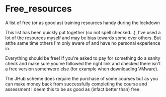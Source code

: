 # Free_resources
A list of free (or as good as) training resources handy during the lockdown

This list has been quickly put together (so not spell checked...), I've used a lot of the resources myself and may be bias towards some over others. But atthe same time others I'm only aware of and have no personal experience in.

Everything should be free! If you're asked to pay for something do a sanity check and make sure you've followed the right link and checked there isn't a free version somehwere else (for example when downloading VMware).

The JHub scheme does require the purchase of some courses but as you can make money back from successfully completing the course and assessment I deem this to be as good as (infact better than) free.
